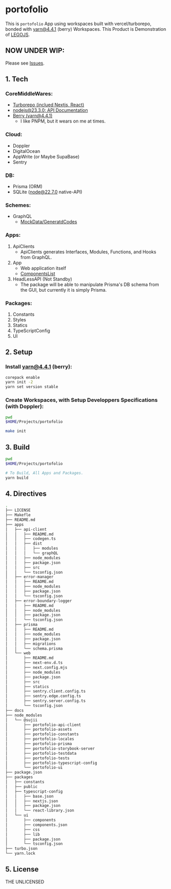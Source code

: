 # portofolio

This is `portofolio` App using workspaces built with vercel/turborepo, bonded with yarn@4.4.1 (berry) Workspaces.
This Product is Demonstration of [LEGOJS](https://github.com/VVVVISE/LEGOJS).

## NOW UNDER WIP:

Please see [Issues](https://github.com/sujii/portofolio/issues).

## 1. Tech

### CoreMiddleWares:

- [Turborepo (inclued Nextjs, React)](https://turbo.build/repo/docs)
- [nodejs@23.3.0: API Documentation](https://nodejs.org/docs/latest/api/)
- [Berry (yarn@4.4.1)](https://github.com/yarnpkg/berry)
  - I like PNPM, but it wears on me at times.

### Cloud:

- Doppler
- DigitalOcean
- AppWrite (or Maybe SupaBase)
- Sentry

### DB:

- Prisma (ORM)
- SQLite (node@22.7.0 native-API)

### Schemes:

- GraphQL
    - [MockData/GeneratdCodes](https://github.com/sujii/portofolio/tree/d59c9a72169d656347b02bec54ffb582cb4a09a7/apps/api-client/dist)

### Apps:

1. ApiClients
    - ApiClients generates Interfaces, Modules, Functions, and Hooks from GraphQL.
2. App
    - Web application itself
    - [ComponentsList](https://github.com/sujii/portofolio/issues/16#issue-2703890030)
3. HeadLessAPI (Not Standby)
    - The package will be able to manipulate Prisma's DB schema from the GUI, but currently it is simply Prisma.

### Packages:

1. Constants
2. Styles
3. Statics
4. TypeScriptConfig
5. UI

## 2. Setup

### Install yarn@4.4.1 (berry):

```sh
corepack enable
yarn init -2
yarn set version stable
```

### Create Workspaces, with Setup Developpers Specifications (with Doppler):

```sh
pwd
$HOME/Projects/portofolio

make init
```

## 3. Build

```sh
pwd
$HOME/Projects/portofolio

# To Build, All Apps and Packages.
yarn build
```

## 4. Directives

```sh
.
├── LICENSE
├── Makefle
├── README.md
├── apps
│   ├── api-client
│   │   ├── README.md
│   │   ├── codegen.ts
│   │   ├── dist
│   │   │   ├── modules
│   │   │   └── graphQL
│   │   ├── node_modules
│   │   ├── package.json
│   │   ├── src
│   │   └── tsconfig.json
│   ├── error-manager
│   │   ├── README.md
│   │   ├── node_modules
│   │   ├── package.json
│   │   └── tsconfig.json
│   ├── error-boundary-logger
│   │   ├── README.md
│   │   ├── node_modules
│   │   ├── package.json
│   │   └── tsconfig.json
│   ├── prisma
│   │   ├── README.md
│   │   ├── node_modules
│   │   ├── package.json
│   │   ├── migrations
│   │   └── schema.prisma
│   └── web
│       ├── README.md
│       ├── next-env.d.ts
│       ├── next.config.mjs
│       ├── node_modules
│       ├── package.json
│       ├── src
│       ├── statics
│       ├── sentry.client.config.ts
│       ├── sentry.edge.config.ts
│       ├── sentry.server.config.ts
│       └── tsconfig.json
├── docs
├── node_modules
│   └── @sujii
│       ├── portofolio-api-client
│       ├── portofolio-assets
│       ├── portofolio-constants
│       ├── portofolio-locales
│       ├── portofolio-prisma
│       ├── portofolio-storybook-server
│       ├── portofolio-testdata
│       ├── portofolio-tests
│       ├── portofolio-typescript-config
│       └── portofolio-ui
├── package.json
├── packages
│   ├── constants
│   ├── public
│   ├── typescript-config
│   │   ├── base.json
│   │   ├── nextjs.json
│   │   ├── package.json
│   │   └── react-library.json
│   └── ui
│       ├── components
│       ├── components.json
│       ├── css
│       ├── lib
│       ├── package.json
│       └── tsconfig.json
├── turbo.json
└── yarn.lock
```

## 5. License

THE UNLICENSED
